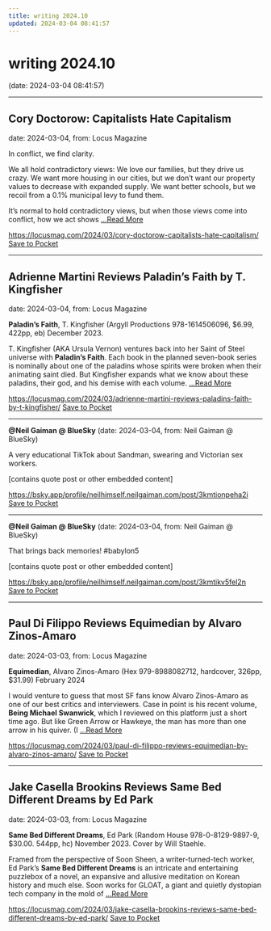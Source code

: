 ```yaml
---
title: writing 2024.10
updated: 2024-03-04 08:41:57
---
```


# writing 2024.10

(date: 2024-03-04 08:41:57)

---

## Cory Doctorow: Capitalists Hate Capitalism

date: 2024-03-04, from: Locus Magazine

<p>In conflict, we find clarity.</p>
<p>We all hold contradictory views: We love our families, but they drive us crazy. We want more housing in our cities, but we don’t want our property values to decrease with expanded supply. We want better schools, but we recoil from a 0.1% municipal levy to fund them.</p>
<p>It’s normal to hold contradictory views, but when those views come into conflict, how we act shows  <a href="https://locusmag.com/2024/03/cory-doctorow-capitalists-hate-capitalism/" class="read-more">...Read More </a></p>

<span class="feed-item-link">
<a href="https://locusmag.com/2024/03/cory-doctorow-capitalists-hate-capitalism/">https://locusmag.com/2024/03/cory-doctorow-capitalists-hate-capitalism/</a> <a href="https://getpocket.com/save" class="pocket-btn" data-lang="en" data-save-url="https://locusmag.com/2024/03/cory-doctorow-capitalists-hate-capitalism/">Save to Pocket</a>
</span>

---

## Adrienne Martini Reviews Paladin’s Faith by T. Kingfisher

date: 2024-03-04, from: Locus Magazine

<p><strong>Paladin’s Faith</strong>, T. Kingfisher (Argyll Productions 978-1614506096, $6.99, 422pp, eb) December 2023.</p>
<p>T. Kingfisher (AKA Ursula Vernon) ventures back into her Saint of Steel universe with <strong>Paladin’s Faith</strong>. Each book in the planned seven-book series is nominally about one of the paladins whose spirits were broken when their animating saint died. But Kingfisher expands what we know about these paladins, their god, and his demise with each volume.  <a href="https://locusmag.com/2024/03/adrienne-martini-reviews-paladins-faith-by-t-kingfisher/" class="read-more">...Read More </a></p>

<span class="feed-item-link">
<a href="https://locusmag.com/2024/03/adrienne-martini-reviews-paladins-faith-by-t-kingfisher/">https://locusmag.com/2024/03/adrienne-martini-reviews-paladins-faith-by-t-kingfisher/</a> <a href="https://getpocket.com/save" class="pocket-btn" data-lang="en" data-save-url="https://locusmag.com/2024/03/adrienne-martini-reviews-paladins-faith-by-t-kingfisher/">Save to Pocket</a>
</span>

---

**@Neil Gaiman @ BlueSky** (date: 2024-03-04, from: Neil Gaiman @ BlueSky)

A very educational TikTok about Sandman, swearing and Victorian sex workers.

[contains quote post or other embedded content]

<span class="feed-item-link">
<a href="https://bsky.app/profile/neilhimself.neilgaiman.com/post/3kmtionpeha2i">https://bsky.app/profile/neilhimself.neilgaiman.com/post/3kmtionpeha2i</a> <a href="https://getpocket.com/save" class="pocket-btn" data-lang="en" data-save-url="https://bsky.app/profile/neilhimself.neilgaiman.com/post/3kmtionpeha2i">Save to Pocket</a>
</span>

---

**@Neil Gaiman @ BlueSky** (date: 2024-03-04, from: Neil Gaiman @ BlueSky)

That brings back memories! #babylon5

[contains quote post or other embedded content]

<span class="feed-item-link">
<a href="https://bsky.app/profile/neilhimself.neilgaiman.com/post/3kmtikv5fel2n">https://bsky.app/profile/neilhimself.neilgaiman.com/post/3kmtikv5fel2n</a> <a href="https://getpocket.com/save" class="pocket-btn" data-lang="en" data-save-url="https://bsky.app/profile/neilhimself.neilgaiman.com/post/3kmtikv5fel2n">Save to Pocket</a>
</span>

---

## Paul Di Filippo Reviews Equimedian by Alvaro Zinos-Amaro

date: 2024-03-03, from: Locus Magazine

<p><strong>Equimedian</strong>, Alvaro Zinos-Amaro (Hex 979-8988082712, hardcover, 326pp, $31.99) February 2024</p>
<p>I would venture to guess that most SF fans know Alvaro Zinos-Amaro as one of our best critics and interviewers. Case in point is his recent volume, <b>Being Michael Swanwick</b>, which I reviewed on this platform just a short time ago. But like Green Arrow or Hawkeye, the man has more than one arrow in his quiver. (I  <a href="https://locusmag.com/2024/03/paul-di-filippo-reviews-equimedian-by-alvaro-zinos-amaro/" class="read-more">...Read More </a></p>

<span class="feed-item-link">
<a href="https://locusmag.com/2024/03/paul-di-filippo-reviews-equimedian-by-alvaro-zinos-amaro/">https://locusmag.com/2024/03/paul-di-filippo-reviews-equimedian-by-alvaro-zinos-amaro/</a> <a href="https://getpocket.com/save" class="pocket-btn" data-lang="en" data-save-url="https://locusmag.com/2024/03/paul-di-filippo-reviews-equimedian-by-alvaro-zinos-amaro/">Save to Pocket</a>
</span>

---

## Jake Casella Brookins Reviews Same Bed Different Dreams by Ed Park

date: 2024-03-03, from: Locus Magazine

<p><strong>Same Bed Different Dreams</strong>, Ed Park (Random House 978-0-8129-9897-9, $30.00. 544pp, hc) November 2023. Cover by Will Staehle.</p>
<p>Framed from the perspective of Soon Sheen, a writer-turned-tech worker, Ed Park’s <strong>Same Bed Different Dreams </strong>is an intri­cate and entertaining puzzlebox of a novel, an expansive and allusive meditation on Korean history and much else. Soon works for GLOAT, a giant and quietly dystopian tech company in the mold of  <a href="https://locusmag.com/2024/03/jake-casella-brookins-reviews-same-bed-different-dreams-by-ed-park/" class="read-more">...Read More </a></p>

<span class="feed-item-link">
<a href="https://locusmag.com/2024/03/jake-casella-brookins-reviews-same-bed-different-dreams-by-ed-park/">https://locusmag.com/2024/03/jake-casella-brookins-reviews-same-bed-different-dreams-by-ed-park/</a> <a href="https://getpocket.com/save" class="pocket-btn" data-lang="en" data-save-url="https://locusmag.com/2024/03/jake-casella-brookins-reviews-same-bed-different-dreams-by-ed-park/">Save to Pocket</a>
</span>



<script type="text/javascript">!function(d,i){if(!d.getElementById(i)){var j=d.createElement("script");j.id=i;j.src="https://widgets.getpocket.com/v1/j/btn.js?v=1";var w=d.getElementById(i);d.body.appendChild(j);}}(document,"pocket-btn-js");</script>

